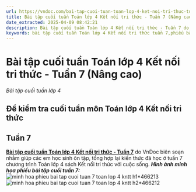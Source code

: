 ```yaml
---
url: https://vndoc.com/bai-tap-cuoi-tuan-toan-lop-4-ket-noi-tri-thuc-tuan-7-299958
title: Bài tập cuối tuần Toán lớp 4 Kết nối tri thức - Tuần 7 (Nâng cao) - Bài tập cuối tuần lớp 4 - VnDoc.com
date_extracted: 2025-04-09 08:42:21
description: Bài tập cuối tuần Toán lớp 4 Kết nối tri thức - Tuần 7 do VnDoc biên soạn nhằm giúp các em học sinh ôn tập, tổng hợp lại kiến thức đã học ở tuần 7.
keywords: bài tập cuối tuần Toán lớp 4 Kết nối tri thức tuần 7,phiếu bài tập Toán lớp 4 tuần 7,Đề kiểm tra cuối tuần môn toán lớp 4 Tuần 7,Đề kiểm tra cuối tuần môn toán lớp 4,giải bài tập Toán lớp 4,bài tập toán lớp 4,bài tập cuối tuần lớp 4,phiếu bài tập cuối tuần lớp 4 môn toán,bài tập cuối tuần lớp 4 kết nối,phiếu bài tập cuối tuần lớp 4,phiếu bài tập tuần 7 kntt
---
```


# Bài tập cuối tuần Toán lớp 4 Kết nối tri thức - Tuần 7 \(Nâng cao\)
_Bài tập cuối tuần lớp 4_
## Đề kiểm tra cuối tuần môn Toán lớp 4 Kết nối tri thức
## Tuần 7
[**Bài tập cuối tuần Toán lớp 4 Kết nối tri thức - Tuần 7**](<https://vndoc.com/bai-tap-cuoi-tuan-toan-lop-4-ket-noi-tri-thuc-tuan-7-299958>) do VnDoc biên soạn nhằm giúp các em học sinh ôn tập, tổng hợp lại kiến thức đã học ở tuần 7 chương trình Toán lớp 4  sách Kết nối tri thức với cuộc sống.
_**Hình ảnh minh họa phiếu bài tập cuối tuần 7:**_
![minh hoa phieu bai tap cuoi tuan 7 toan lop 4 kntt h1*466213](https://i.vdoc.vn/data/image/2023/06/27/minh-hoa-phieu-bai-tap-cuoi-tuan-7-toan-lop-4-kntt-h1.png)![minh hoa phieu bai tap cuoi tuan 7 toan lop 4 kntt h2*466212](https://i.vdoc.vn/data/image/2023/06/27/minh-hoa-phieu-bai-tap-cuoi-tuan-7-toan-lop-4-kntt-h2.png)
